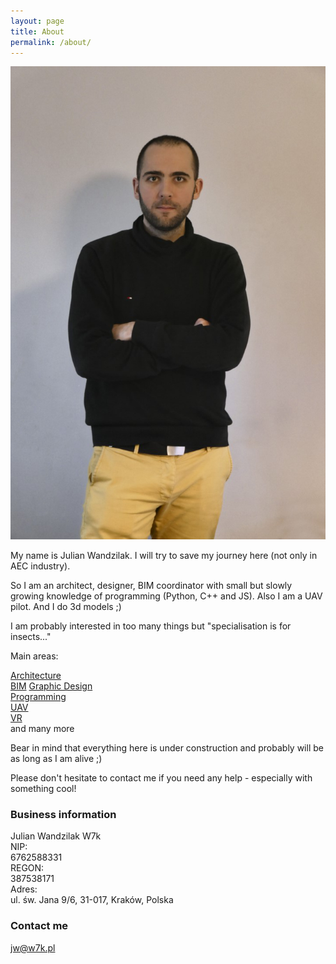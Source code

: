 ```yaml
---
layout: page
title: About
permalink: /about/
---
```

  
![Me](/images/JWLarge.png)  

My name is Julian Wandzilak. I will try to save my journey here (not only in AEC industry).  

So I am an architect, designer, BIM coordinator with small but slowly growing knowledge of programming (Python, C++ and JS). Also I am a UAV pilot. And I do 3d models ;)

I am probably interested in too many things but "specialisation is for insects..."

Main areas:

[Architecture](https://w7k.pl/architecture/)  
[BIM](https://w7k.pl/bim/)
[Graphic Design](https://w7k.pl/gd/)  
[Programming](https://w7k.pl/programming/)    
[UAV](https://w7k.pl/uav/)  
[VR](https://w7k.pl/vr/)  
and many more  
  
Bear in mind that everything here is under construction and probably will be as long as I am alive ;)  
  
Please don't hesitate to contact me if you need any help - especially with something cool!  
  
### Business information 

Julian Wandzilak W7k  
NIP:  
6762588331  
REGON:  
387538171  
Adres:  
ul. św. Jana 9/6, 31-017, Kraków, Polska  

### Contact me

jw@w7k.pl

